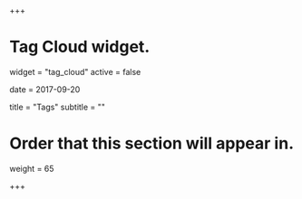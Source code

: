 +++
# Tag Cloud widget.
widget = "tag_cloud"
active = false

date = 2017-09-20

title = "Tags"
subtitle = ""

# Order that this section will appear in.
weight = 65

+++
